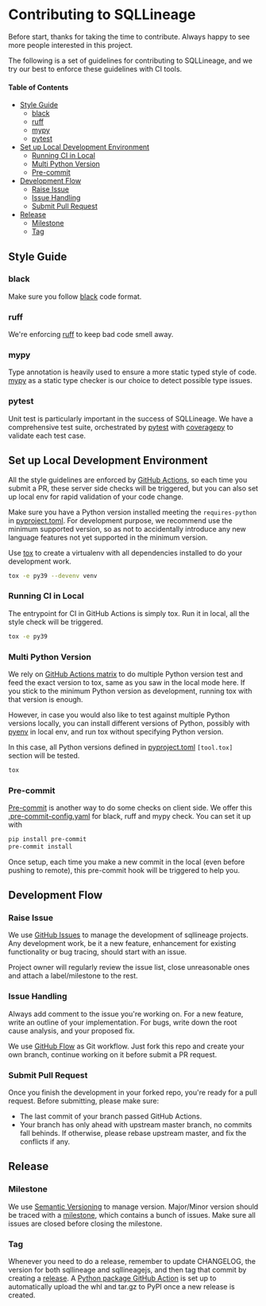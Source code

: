 # Contributing to SQLLineage

Before start, thanks for taking the time to contribute. Always happy to see more people interested in 
this project.

The following is a set of guidelines for contributing to SQLLineage, and we try our best to enforce these guidelines
with CI tools. 

#### Table of Contents
  * [Style Guide](#style-guide)
    - [black](#black)
    - [ruff](#ruff)
    - [mypy](#mypy)
    - [pytest](#pytest)
  * [Set up Local Development Environment](#set-up-local-development-environment)
    - [Running CI in Local](#running-ci-in-local)
    - [Multi Python Version](#multi-python-version)
    - [Pre-commit](#pre-commit)
  * [Development Flow](#development-flow)
    - [Raise Issue](#raise-issue)
    - [Issue Handling](#issue-handling)
    - [Submit Pull Request](#submit-pull-request)
  * [Release](#release)
    - [Milestone](#milestone)
    - [Tag](#tag)

## Style Guide

### black
Make sure you follow [black](https://github.com/psf/black) code format.

### ruff
We're enforcing [ruff](https://github.com/astral-sh/ruff) to keep bad code smell away.

### mypy
Type annotation is heavily used to ensure a more static typed style of code. 
[mypy](https://github.com/python/mypy) as a static type checker is our choice to detect possible type issues.

### pytest
Unit test is particularly important in the success of SQLLineage. We have a comprehensive test suite, orchestrated by 
[pytest](https://github.com/pytest-dev/pytest) with [coveragepy](https://github.com/nedbat/coveragepy) to validate each test case.

## Set up Local Development Environment
All the style guidelines are enforced by [GitHub Actions](https://github.com/reata/sqllineage/actions), so each time you submit a PR, 
these server side checks will be triggered, but you can also set up local env for rapid validation of your code change.

Make sure you have a Python version installed meeting the `requires-python` in 
[pyproject.toml](https://github.com/reata/sqllineage/blob/master/pyproject.toml). For development purpose,
we recommend use the minimum supported version, so as not to accidentally introduce any new language features not yet 
supported in the minimum version.

Use [tox](https://github.com/tox-dev/tox) to create a virtualenv with all dependencies installed to do your development work.

```bash
tox -e py39 --devenv venv
```

### Running CI in Local
The entrypoint for CI in GitHub Actions is simply tox. Run it in local, all the style check will be triggered.

```bash
tox -e py39
```

### Multi Python Version
We rely on [GitHub Actions matrix](https://github.com/reata/sqllineage/blob/master/.github/workflows/python-package.yml) 
to do multiple Python version test and feed the exact version to tox, same as you saw in the local mode here. 
If you stick to the minimum Python version as development, running tox with that version is enough.

However, in case you would also like to test against multiple Python versions locally, you can install different 
versions of Python, possibly with [pyenv](https://github.com/pyenv/pyenv) in local env,
and run tox without specifying Python version.

In this case, all Python versions defined in [pyproject.toml](https://github.com/reata/sqllineage/blob/master/pyproject.toml)
`[tool.tox]` section will be tested.
```bash
tox
```

### Pre-commit
[Pre-commit](https://github.com/pre-commit/pre-commit) is another way to do some checks on client side. We offer
this [.pre-commit-config.yaml](https://github.com/reata/sqllineage/blob/master/.pre-commit-config.yaml) for black, ruff
and mypy check. You can set it up with
```bash
pip install pre-commit
pre-commit install
```
Once setup, each time you make a new commit in the local (even before pushing to remote), this pre-commit hook will be 
triggered to help you.

## Development Flow

### Raise Issue
We use [GitHub Issues](https://github.com/reata/sqllineage/issues) to manage the development of sqllineage projects. 
Any development work, be it a new feature, enhancement for existing functionality or bug tracing, should start with an 
issue.

Project owner will regularly review the issue list, close unreasonable ones and attach a label/milestone to the rest.

### Issue Handling
Always add comment to the issue you're working on. For a new feature, write an outline of your implementation. For bugs,
write down the root cause analysis, and your proposed fix. 

We use [GitHub Flow](https://guides.github.com/introduction/flow/) as Git workflow. Just fork this repo and create your
own branch, continue working on it before submit a PR request.

### Submit Pull Request
Once you finish the development in your forked repo, you're ready for a pull request. Before submitting, please make sure:

- The last commit of your branch passed GitHub Actions.
- Your branch has only ahead with upstream master branch, no commits fall behinds. If otherwise, please rebase upstream 
  master, and fix the conflicts if any.
  
## Release

### Milestone
We use [Semantic Versioning](https://semver.org/) to manage version. Major/Minor version should be traced with a 
[milestone](https://github.com/reata/sqllineage/milestones), which contains a bunch of issues. Make sure all issues are
closed before closing the milestone.

### Tag

Whenever you need to do a release, remember to update CHANGELOG, the version for both sqllineage and sqllineagejs, and 
then tag that commit by creating a [release](https://github.com/reata/sqllineage/releases/new).
A [Python package GitHub Action](https://github.com/reata/sqllineage/blob/master/.github/workflows/python-package.yml) 
is set up to automatically upload the whl and tar.gz to PyPI once a new release is created.
